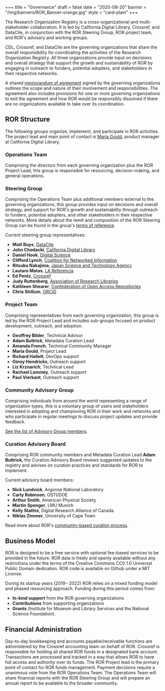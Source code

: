 +++
title = "Governance"
draft = false
date = "2020-08-20"
banner = "/img/banners/ROR_Banner-orange.jpg"
style = "card-plain"
+++

The Research Organization Registry is a cross-organizational and multi-stakeholder collaboration. It is led by California Digital Library, Crossref, and DataCite, in conjunction with the ROR Steering Group, ROR project team, and ROR's advisory and working groups.

CDL, Crossref, and DataCite are the governing organizations that share the overall responsibility for coordinating the activities of the Research Organization Registry. All three organizations provide input on decisions and overall strategy that support the growth and sustainability of ROR by engaging in outreach to funders, potential adopters, and stakeholders in their respective networks.

A shared [memorandum of agreement](/documents/ROR-Memorandum-of-Agreement-2022.pdf) signed by the governing organizations outlines the scope and nature of their involvement and responsibilities. The agreement also includes provisions for one or more governing organizations to exit the agreement and how ROR would be responsibly dissolved if there are no organizations available to take over its coordination.

## ROR Structure
The following groups organize, implement, and participate in ROR activities. The project lead and main point of contact is [Maria Gould](mailto:info@ror.org), product manager at California Digital Library.

### Operations Team
Comprising the directors from each governing organization plus the ROR Project Lead, this group is responsible for resourcing, decision-making, and general operations. 

### Steering Group
Comprising the Operations Team plus additional members external to the governing organizations, this group provides input on decisions and overall strategy, and support for ROR's growth and sustainability through outreach to funders, potential adopters, and other stakeholders in their respective networks. More details about the remit and composition of the ROR Steering Group can be found in the group's [terms of reference](/documents/ROR-Steering-Group-Terms-2022-06.pdf).

Current steering group representatives:

-  **Matt Buys**, [DataCite](https://datacite.org)
-  **John Chodacki**, [California Digital Library](https://cdlib.org)
-  **Daniel Hook**, [Digital Science](https://digital-science.com)
-  **Clifford Lynch**, [Coalition for Networked Information](https://cni.org)
-  **Ritsuko Nakajima**, [Japan Science and Technology Agency](https://ror.org/00097mb19)
-  **Lautaro Matas**, [LA Referencia](https://www.lareferencia.info/)
-  **Ed Pentz**, [Crossref](https://crossref.org)
-  **Judy Ruttenberg**, [Association of Research Libraries](https://arl.org)
-  **Kathleen Shearer**, [Confederation of Open Access Repositories](https://www.coar-repositories.org/)
-  **Chris Shillum**, [ORCID](https://orcid.org)

### Project Team
Comprising representatives from each governing organization, this group is led by the ROR Project Lead and includes sub-groups focused on product development, outreach, and adoption. 

-  **Geoffrey Bilder**, Technical Advisor
-  **Adam Buttrick**, Metadata Curation Lead
-  **Amanda French**, Technical Community Manager
-  **Maria Gould**, Project Lead
-  **Richard Hallett**, DevOps support
-  **Ginny Hendricks**, Outreach support
-  **Liz Krznarich**, Technical Lead
-  **Rachael Lammey**, Outreach support
-  **Paul Vierkant**, Outreach support

### Community Advisory Group
Comprising individuals from around the world representing a range of organization types, this is a voluntary group of users and stakeholders interested in adopting and championing ROR in their work and networks and who participate in regular meetings to discuss project updates and provide feedback. 

[See the list of Advisory Group members](/supporters).

### Curation Advisory Board
Comprising ROR community members and Metadata Curation Lead **Adam Buttrick**, the Curation Advisory Board reviews suggested updates to the registry and advises on curation practices and standards for ROR to implement.

Current advisory board members:
-  **Nick Lundvick**, Argonne National Laboratory
-  **Carly Robinson**, OSTI/DOE
-  **Arthur Smith**, American Physical Society
-  **Martin Spenger**, LMU Munich
-  **Kelly Stathis**, Digital Research Alliance of Canada
-  **Niklas Zimmer**, University of Cape Town

Read more about ROR's [community-based curation process](https://github.com/ror-community/ror-updates#readme).

## Business Model 
ROR is designed to be a free service with optional fee-based services to be provided in the future. ROR data is freely and openly available without any restrictions under the terms of the Creative Commons CC0 1.0 Universal Public Domain dedication. ROR code is available on Github under a MIT License.

During its startup years (2019--2022) ROR relies on a mixed funding model and phased resourcing approach. Funding during this period comes from:

-  **In-kind support** from the ROR governing organizations
-  **Contributions** from supporting organizations
-  **Grants** (Institute for Museum and Library Services and the National Science Foundation).

## Financial Administration
Day-to-day bookkeeping and accounts payable/receivable functions are administered by the Crossref accounting team on behalf of ROR. Crossref is responsible for holding all shared ROR funds in a designated bank account. Transactions are processed and tracked in a way that allows ROR to have full access and authority over its funds. The ROR Project lead is the primary point of contact for ROR funds management. Payment decisions require a unanimous vote from the ROR Operations Team. The Operations Team will share financial reports with the ROR Steering Group and will prepare an annual report to be available to the broader community.
